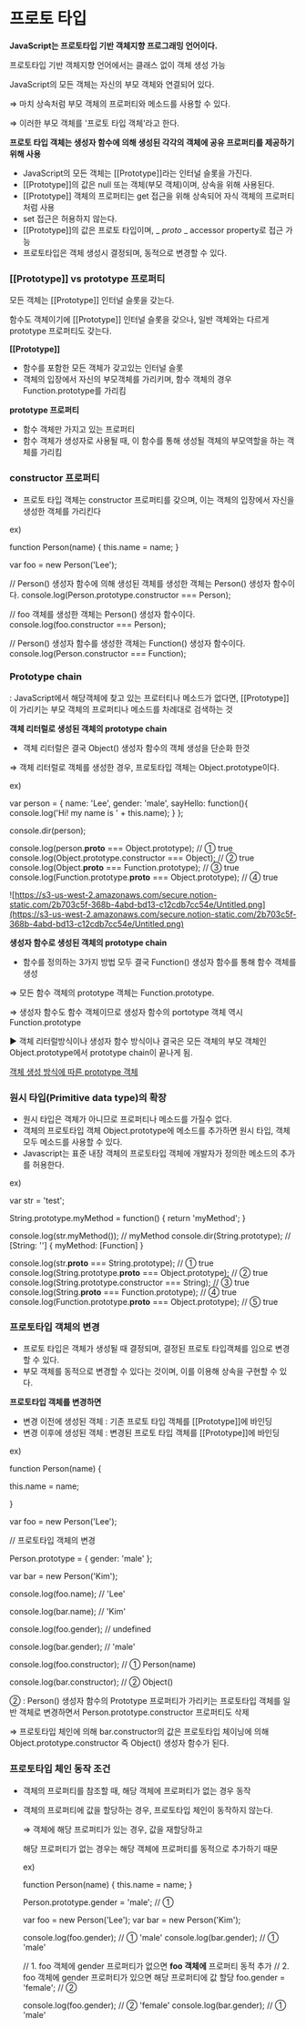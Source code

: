 # 프로토 타입

**JavaScript는 프로토타입 기반 객체지향 프로그래밍 언어이다.**

프로토타입 기반 객체지향 언어에서는 클래스 없이 객체 생성 가능

JavaScript의 모든 객체는 자신의 부모 객체와 연결되어 있다.

⇒ 마치 상속처럼 부모 객체의 프로퍼티와 메소드를 사용할 수 있다.

⇒ 이러한 부모 객체를 '프로토 타입 객체'라고 한다.

**프로토 타입 객체는 생성자 함수에 의해 생성된 각각의 객체에 공유 프로퍼티를 제공하기 위해 사용**

- JavaScript의 모든 객체는 [[Prototype]]라는 인터널 슬롯을 가진다.
- [[Prototype]]의 값은 null 또는 객체(부모 객체)이며, 상속을 위해 사용된다.
- [[Prototype]] 객체의 프로퍼티는 get 접근을 위해 상속되어 자식 객체의 프로퍼티처럼 사용
- set 접근은 허용하지 않는다.
- [[Prototype]]의 값은 프로토 타입이며, _ _proto_ _ accessor property로 접근 가능
- 프로토타입은 객체 생성시 결정되며, 동적으로 변경할 수 있다.

### [[Prototype]] vs prototype 프로퍼티

모든 객체는 [[Prototype]] 인터널 슬롯을 갖는다.

함수도 객체이기에 [[Prototype]] 인터널 슬롯을 갖으나, 일반 객체와는 다르게 prototype 프로퍼티도 갖는다.

**[[Prototype]]**

- 함수를 포함한 모든 객체가 갖고있는 인터널 슬롯
- 객체의 입장에서 자신의 부모객체를 가리키며, 함수 객체의 경우 Function.prototype를 가리킴

**prototype 프로퍼티**

- 함수 객체만 가지고 있는 프로퍼티
- 함수 객체가 생성자로 사용될 때, 이 함수를 통해 생성될 객체의 부모역할을 하는 객체를 가리킴

### constructor 프로퍼티

- 프로토 타입 객체는 constructor 프로퍼티를 갖으며, 이는 객체의 입장에서 자신을 생성한 객체를 가리킨다

ex)

function Person(name) {
  this.name = name;
}

var foo = new Person('Lee');

// Person() 생성자 함수에 의해 생성된 객체를 생성한 객체는 Person() 생성자 함수이다.
console.log(Person.prototype.constructor === Person);

// foo 객체를 생성한 객체는 Person() 생성자 함수이다.
console.log(foo.constructor === Person);

// Person() 생성자 함수를 생성한 객체는 Function() 생성자 함수이다.
console.log(Person.constructor === Function);

### Prototype chain

: JavaScript에서 해당객체에 찾고 있는 프로터티나 메소드가 없다면, [[Prototype]]이 가리키는 부모 객체의 프로퍼티나 메소드를 차례대로 검색하는 것

**객체 리터럴로 생성된 객체의 prototype chain**

- 객체 리터럴은 결국 Object() 생성자 함수의 객체 생성을 단순화 한것

⇒ 객체 리터럴로 객체를 생성한 경우, 프로토타입 객체는 Object.prototype이다.

ex)  

var person = {
  name: 'Lee',
  gender: 'male',
  sayHello: function(){
    console.log('Hi! my name is ' + this.name);
  }
};

console.dir(person);

console.log(person.__proto__ === Object.prototype);   // ① true
console.log(Object.prototype.constructor === Object); // ② true
console.log(Object.__proto__ === Function.prototype); // ③ true
console.log(Function.prototype.__proto__ === Object.prototype); // ④ true

![https://s3-us-west-2.amazonaws.com/secure.notion-static.com/2b703c5f-368b-4abd-bd13-c12cdb7cc54e/Untitled.png](https://s3-us-west-2.amazonaws.com/secure.notion-static.com/2b703c5f-368b-4abd-bd13-c12cdb7cc54e/Untitled.png)

**생성자 함수로 생성된 객체의 prototype chain**

- 함수를 정의하는 3가지 방법 모두 결국 Function() 생성자 함수를 통해 함수 객체를 생성

⇒ 모든 함수 객체의 prototype 객체는 Function.prototype.

⇒ 생성자 함수도 함수 객체이므로 생성자 함수의 portotype 객체 역시 Function.prototype

▶ 객체 리터럴방식이나 생성자 함수 방식이나 결국은 모든 객체의 부모 객체인 Object.prototype에서 prototype chain이 끝나게 됨.

[객체 생성 방식에 따른 prototype 객체](https://www.notion.so/a0fb45036238444c938fa47a092eece4)

### 원시 타입(Primitive data type)의 확장

- 원시 타입은 객체가 아니므로 프로퍼티나 메소드를 가질수 없다.
- 객체의 프로토타입 객체 Object.prototype에 메소드를 추가하면 원시 타입, 객체 모두 메소드를 사용할 수 있다.
- Javascript는 표준 내장 객체의 프로토타입 객체에 개발자가 정의한 메소드의 추가를 허용한다.

ex) 

var str = 'test';

String.prototype.myMethod = function() {
  return 'myMethod';
}

console.log(str.myMethod());  // myMethod
console.dir(String.prototype);  // [String: ''] { myMethod: [Function] }

console.log(str.__proto__ === String.prototype);                 // ① true
console.log(String.prototype.__proto__  === Object.prototype);   // ② true
console.log(String.prototype.constructor === String);            // ③ true
console.log(String.__proto__ === Function.prototype);            // ④ true
console.log(Function.prototype.__proto__  === Object.prototype); // ⑤ true

### 프로토타입 객체의 변경

- 프로토 타입은 객체가 생성될 때 결정되며, 결정된 프로토 타입객체를 임으로 변경할 수 있다.
- 부모 객체를 동적으로 변경할 수 있다는 것이며, 이를 이용해 상속을 구현할 수 있다.

**프로토타입 객체를 변경하면**

- 변경 이전에 생성된 객체 : 기존 프로토 타입 객체를 [[Prototype]]에 바인딩
- 변경 이후에 생성된 객체 : 변경된 프로토 타입 객체를 [[Prototype]]에 바인딩

ex) 

function Person(name) {

this.name = name;

}

var foo = new Person('Lee');

// 프로토타입 객체의 변경

Person.prototype = { gender: 'male' };

var bar = new Person('Kim');

console.log(foo.name); // 'Lee'

console.log(bar.name); // 'Kim'

console.log(foo.gender); // undefined

console.log(bar.gender); // 'male'

console.log(foo.constructor); // ① Person(name)

console.log(bar.constructor); // ② Object()

② : Person() 생성자 함수의 Prototype 프로퍼티가 가리키는 프로토타입 객체를 일반 객체로 변경하면서 Person.prototype.constructor 프로퍼티도 삭제

⇒ 프로토타입 체인에 의해 bar.constructor의 값은 프로토타입 체이닝에 의해 Object.prototype.constructor 즉 Object() 생성자 함수가 된다.

### 프로토타입 체인 동작 조건

- 객체의 프로퍼티를 참조할 때, 해당 객체에 프로퍼티가 없는 경우 동작
- 객체의 프로퍼티에 값을 할당하는 경우, 프로토타입 체인이 동작하지 않는다.

    ⇒ 객체에 해당 프로퍼티가 있는 경우, 값을 재할당하고 

    해당 프로퍼티가 없는 경우는 해당 객체에 프로퍼티를 동적으로 추가하기 때문

    ex) 

    function Person(name) {
      this.name = name;
    }

    Person.prototype.gender = 'male'; // ①

    var foo = new Person('Lee');
    var bar = new Person('Kim');

    console.log(foo.gender); // ① 'male'
    console.log(bar.gender); // ① 'male'

    // 1. foo 객체에 gender 프로퍼티가 없으면 **foo 객체에** 프로퍼티 동적 추가
    // 2. foo 객체에 gender 프로퍼티가 있으면 해당 프로퍼티에 값 할당
    foo.gender = 'female';   // ②

    console.log(foo.gender); // ② 'female'
    console.log(bar.gender); // ① 'male'
